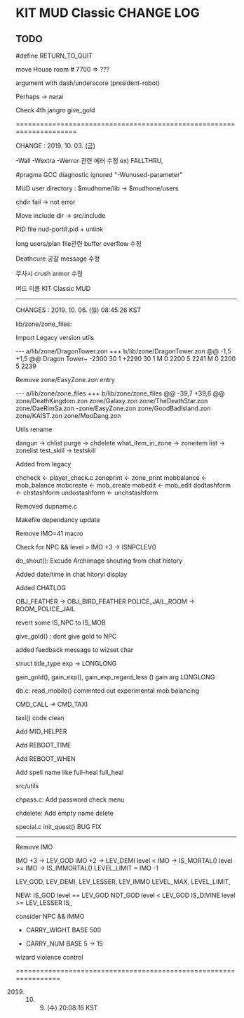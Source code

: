 KIT MUD Classic CHANGE LOG
==================

## TODO

#define RETURN_TO_QUIT

move House room # 7700 => ???

argument with dash/underscore (president-robot)

Perhaps -> narai

Check 4th jangro give_gold

=====================================================================

CHANGE : 2019. 10. 03. (금) 

-Wall -Wextra -Werror  관련 에러 수정 
ex) FALLTHRU, 
    
#pragma GCC diagnostic ignored "-Wunused-parameter"

MUD user directory :  $mudhome/lib -> $mudhone/users 

chdir fail -> not error

Move include dir -> src/include

PID file nud-port#.pid + unlink

long users/plan  file관련 buffer overflow 수정

Deathcure 공갈 message  수정

무사시 crush armor 수정

머드 이름 KIT Classic MUD

--------------------------------------------------------

CHANGES : 2019. 10. 06. (일) 08:45:26 KST

lib/zone/zone_files:

Import Legacy version utils 

--- a/lib/zone/DragonTower.zon
+++ b/lib/zone/DragonTower.zon
@@ -1,5 +1,5 @@
 Dragon Tower~
-2300 30 1
+2290 30 1
 M 0 2200 5 2241
 M 0 2200 5 2239

Remove zone/EasyZone.zon entry

--- a/lib/zone/zone_files
+++ b/lib/zone/zone_files
@@ -39,7 +39,6 @@ zone/DeathKingdom.zon
 zone/Galaxy.zon
 zone/TheDeathStar.zon
 zone/DaeRimSa.zon
-zone/EasyZone.zon
 zone/GoodBadIsland.zon
 zone/KAIST.zon
 zone/MooDang.zon

Utils rename

dangun			-> chlist
purge			-> chdelete
what_item_in_zone	-> zoneitem
list			-> zonelist
test_skill		-> testskill

Added from legacy

chcheck			<- player_check.c
zoneprint		<- zone_print
mobbalance		<- mob_balance 
mobcreate		<- mob_create
mobedit			<- mob_edit
dodtashform		<- chstashform
undostashform		<- unchstashform

Removed dupname.c

Makefile dependancy update
 
Remove IMO=41 macro



Check for NPC && level > IMO +3 -> ISNPCLEV()

do_shout():
	Excude Archimage shouting from chat history

Added date/time in chat hitoryi display

Added CHATLOG

OBJ_FEATHER	    -> OBJ_BIRD_FEATHER
POLICE_JAIL_ROOM    -> ROOM_POLICE_JAIL

revert some IS_NPC to IS_MOB

give_gold() : dont give gold to NPC

added feedback message to wizset char

struct title_type exp -> LONGLONG

gain_gold(), gain_exp(), gain_exp_regard_less () gain arg LONGLONG

db.c: read_mobile()
    commnted out experimental mob balancing

CMD_CALL -> CMD_TAXI

taxi() code clean

Add MID_HELPER

Add REBOOT_TIME

Add REBOOT_WHEN

Add spell name like full-heal full_heal 

src/utils

chpass.c: Add password check menu 

chdelete: Add empty name delete

special.c init_quest() BUG FIX

------------------------------------------------------

Remove IMO

IMO +3		-> LEV_GOD
IMO +2		-> LEV_DEMI
level < IMO	-> IS_MORTAL()
level >= IMO	-> IS_IMMORTAL()
LEVEL_LIMIT	= IMO -1

LEV_GOD, LEV_DEMI, LEV_LESSER, LEV_IMMO
LEVEL_MAX, LEVEL_LIMIT, 

NEW: IS_GOD  level == LEV_GOD
     NOT_GOD  level < LEV_GOD
     IS_DIVINE level >= LEV_LESSER
     IS_

   consider NPC && IMMO

+ CARRY_WIGHT BASE 500

+ CARRY_NUM BASE 5 -> 15

wizard violence control

=================================================================

2019. 10. 09. (수) 20:08:16 KST
